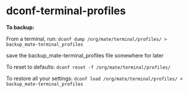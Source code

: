 # dconf-terminal-profiles

**To backup:**

From a terminal, run:
`dconf dump /org/mate/terminal/profiles/ > backup_mate-terminal_profiles`

save the backup_mate-terminal_profiles file somewhere for later

To reset to defaults:
`dconf reset -f /org/mate/terminal/profiles/`

To restore all your settings:
`dconf load /org/mate/terminal/profiles/ < backup_mate-terminal_profiles`
